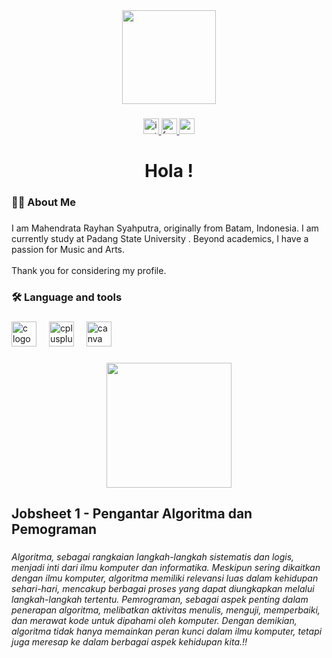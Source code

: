 <div align="center">
  <img height="150" src="https://scontent.fcgk22-1.fna.fbcdn.net/v/t1.6435-9/79288048_579323232896327_6958587458996928512_n.jpg?_nc_cat=100&ccb=1-7&_nc_sid=be3454&_nc_ohc=2dTKVJbGWqAAX-d5B27&_nc_ht=scontent.fcgk22-1.fna&oh=00_AfCooSEL0xELjxo_-_2uJ7lXV_-pNLtimpyJkRrpp8kaXQ&oe=65A28532"  />
</div>

###

<div align="center">
  <a href="instagram.com/rayhan._.syptrr" target="_blank">
    <img src="https://img.shields.io/static/v1?message=Instagram&logo=instagram&label=&color=E4405F&logoColor=white&labelColor=&style=for-the-badge" height="25" alt="instagram logo"  />
  </a>
  <a href="https://www.facebook.com/profile.php?id=100024559660464" target="_blank">
    <img src="https://img.shields.io/static/v1?message=Facebook&logo=facebook&label=&color=1877F2&logoColor=white&labelColor=&style=for-the-badge" height="25" alt="facebook logo"  />
  </a>
  <a href="mahendrataraiyhan@gmail.com" target="_blank">
    <img src="https://img.shields.io/static/v1?message=Gmail&logo=gmail&label=&color=D14836&logoColor=white&labelColor=&style=for-the-badge" height="25" alt="gmail logo"  />
  </a>
</div>

###

<h1 align="center">Hola !</h1>

###

<h3 align="left">👩‍💻  About Me</h3>

###

<p align="left">I am Mahendrata Rayhan Syahputra, originally from Batam, Indonesia. I am currently study at Padang State University . Beyond academics, I have a passion for Music and Arts.<br><br>Thank you for considering my profile.</p>

###

<h3 align="left">🛠 Language and tools</h3>

###

<div align="left">
  <img src="https://cdn.jsdelivr.net/gh/devicons/devicon/icons/c/c-original.svg" height="40" alt="c logo"  />
  <img width="12" />
  <img src="https://cdn.jsdelivr.net/gh/devicons/devicon/icons/cplusplus/cplusplus-original.svg" height="40" alt="cplusplus logo"  />
  <img width="12" />
  <img src="https://cdn.jsdelivr.net/gh/devicons/devicon/icons/canva/canva-original.svg" height="40" alt="canva logo"  />
</div>

###

<div align="center">
  <img height="200" src="https://scontent.fdjb3-1.fna.fbcdn.net/v/t39.30808-6/409782061_122124187562084536_5253513537163050238_n.jpg?_nc_cat=104&ccb=1-7&_nc_sid=3635dc&_nc_ohc=V0TTrsWhSC4AX_rbuFK&_nc_oc=AQm6m3jgD813ubtjiXGXWEipwgMrzvZCVTh22S_UqbjrzpBRtslPpFHrgqID1fa83W4&_nc_ht=scontent.fdjb3-1.fna&oh=00_AfBzBh5axu-hSI2uLDrn79_5q_qFkwscH1BwcDHNVkRJzw&oe=6580BE4D"  />
</div>

###

<h2 align="left">Jobsheet 1 - Pengantar Algoritma dan Pemograman </h2>

###

<h6 align="left">Algoritma, sebagai rangkaian langkah-langkah sistematis dan logis, menjadi inti dari ilmu komputer dan informatika. Meskipun sering dikaitkan dengan ilmu komputer, algoritma memiliki relevansi luas dalam kehidupan sehari-hari, mencakup berbagai proses yang dapat diungkapkan melalui langkah-langkah tertentu. Pemrograman, sebagai aspek penting dalam penerapan algoritma, melibatkan aktivitas menulis, menguji, memperbaiki, dan merawat kode untuk dipahami oleh komputer. Dengan demikian, algoritma tidak hanya memainkan peran kunci dalam ilmu komputer, tetapi juga meresap ke dalam berbagai aspek kehidupan kita.!!</h6>

###
